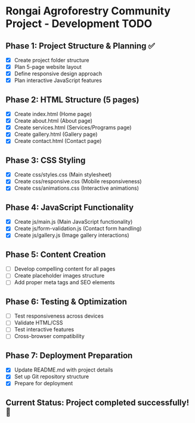 # Rongai Agroforestry Community Project - Development TODO

## Phase 1: Project Structure & Planning ✅
- [x] Create project folder structure
- [x] Plan 5-page website layout
- [x] Define responsive design approach
- [x] Plan interactive JavaScript features

## Phase 2: HTML Structure (5 pages)
- [x] Create index.html (Home page)
- [x] Create about.html (About page)
- [x] Create services.html (Services/Programs page)
- [x] Create gallery.html (Gallery page)
- [x] Create contact.html (Contact page)

## Phase 3: CSS Styling
- [x] Create css/styles.css (Main stylesheet)
- [x] Create css/responsive.css (Mobile responsiveness)
- [x] Create css/animations.css (Interactive animations)

## Phase 4: JavaScript Functionality
- [x] Create js/main.js (Main JavaScript functionality)
- [x] Create js/form-validation.js (Contact form handling)
- [x] Create js/gallery.js (Image gallery interactions)

## Phase 5: Content Creation
- [ ] Develop compelling content for all pages
- [ ] Create placeholder images structure
- [ ] Add proper meta tags and SEO elements

## Phase 6: Testing & Optimization
- [ ] Test responsiveness across devices
- [ ] Validate HTML/CSS
- [ ] Test interactive features
- [ ] Cross-browser compatibility

## Phase 7: Deployment Preparation
- [x] Update README.md with project details
- [x] Set up Git repository structure
- [x] Prepare for deployment

## Current Status: Project completed successfully! 🎉
